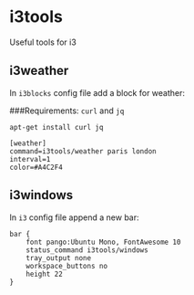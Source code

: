 # i3tools
Useful tools for i3

## i3weather
In `i3blocks` config file add a block for weather:

###Requirements:
`curl` and `jq`
```
apt-get install curl jq
```

```
[weather]
command=i3tools/weather paris london
interval=1
color=#A4C2F4
```

## i3windows
In `i3` config file append a new bar:
```
bar {
    font pango:Ubuntu Mono, FontAwesome 10
    status_command i3tools/windows
    tray_output none
    workspace_buttons no
    height 22
}
```
